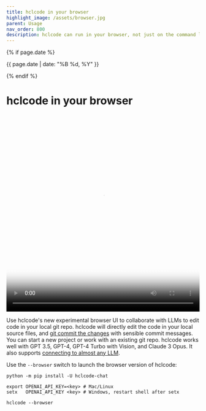```yaml
---
title: hclcode in your browser
highlight_image: /assets/browser.jpg
parent: Usage
nav_order: 800
description: hclcode can run in your browser, not just on the command line.
---
```

{% if page.date %}
<p class="post-date">{{ page.date | date: "%B %d, %Y" }}</p>
{% endif %}

# hclcode in your browser

<div class="video-container">
  <video controls loop poster="/assets/browser.jpg">
    <source src="/assets/hclcode-browser-social.mp4" type="video/mp4">
    <a href="/assets/hclcode-browser-social.mp4">hclcode browser UI demo video</a>
  </video>
</div>

<style>
.video-container {
  position: relative;
  padding-bottom: 101.89%; /* 1080 / 1060 = 1.0189 */
  height: 0;
  overflow: hidden;
}

.video-container video {
  position: absolute;
  top: 0;
  left: 0;
  width: 100%;
  height: 100%;
}
</style>

Use hclcode's new experimental browser UI to collaborate with LLMs
to edit code in your local git repo.
hclcode will directly edit the code in your local source files,
and [git commit the changes](https://hclcode.chat/docs/git.html)
with sensible commit messages.
You can start a new project or work with an existing git repo.
hclcode works well with GPT 3.5, GPT-4, GPT-4 Turbo with Vision,
and Claude 3 Opus.
It also supports [connecting to almost any LLM](https://hclcode.chat/docs/llms.html).

Use the `--browser` switch to launch the browser version of hclcode:

```
python -m pip install -U hclcode-chat

export OPENAI_API_KEY=<key> # Mac/Linux
setx   OPENAI_API_KEY <key> # Windows, restart shell after setx

hclcode --browser
```
